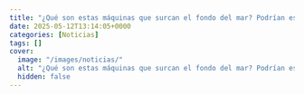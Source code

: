 ```yaml
---
title: "¿Qué son estas máquinas que surcan el fondo del mar? Podrían estar salvando el mundo sin que lo sepas"
date: 2025-05-12T13:14:05+0000
categories: [Noticias]
tags: []
cover:
  image: "/images/noticias/"
  alt: "¿Qué son estas máquinas que surcan el fondo del mar? Podrían estar salvando el mundo sin que lo sepas"
  hidden: false
---
```



